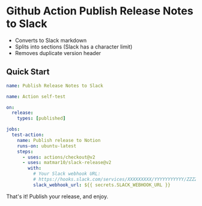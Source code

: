 # Github Action Publish Release Notes to Slack

- Converts to Slack markdown
- Splits into sections (Slack has a character limit)
- Removes duplicate version header


## Quick Start

```yaml
name: Publish Release Notes to Slack

name: Action self-test

on:
  release:
    types: [published]

jobs:
  test-action:
    name: Publish release to Notion
    runs-on: ubuntu-latest
    steps:
      - uses: actions/checkout@v2
      - uses: matmar10/slack-release@v2
        with:
          # Your Slack webhook URL:
          # https://hooks.slack.com/services/XXXXXXXXX/YYYYYYYYYYY/ZZZZZZZZZZZZZZZZZZZZZZZZ
          slack_webhook_url: ${{ secrets.SLACK_WEBHOOK_URL }}
```

That's it! Publish your release, and enjoy.